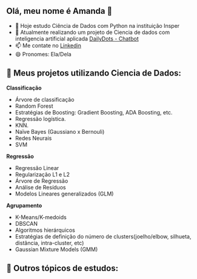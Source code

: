 ## Olá, meu nome é Amanda 👋

- 🔭 Hoje estudo Ciência de Dados com Python na instituição Insper
- 🌱 Atualmente realizando um projeto de Ciencia de dados com inteligencia artificial aplicada [DailyDots - Chatbot](https://financialanalytics-bsnlw48wfesssdqrrgngzn.streamlit.app/)
- 📫 Me contate no [Linkedin](https://www.linkedin.com/in/amandacarvalhocatelan/)
- 😄 Pronomes: Ela/Dela

 ## 🚧 Meus projetos utilizando Ciencia de Dados:
  **Classificação**
  
- Árvore de classificação
- Random Forest
- Estratégias de Boosting: Gradient Boosting, ADA Boosting, etc.
- Regressão logística.
- KNN.
- Naïve Bayes (Gaussiano x Bernouli)
- Redes Neurais
- SVM

**Regressão**

- Regressão Linear
- Regularização L1 e L2
- Árvore de Regressão
- Análise de Resíduos
- Modelos Lineares generalizados (GLM)

**Agrupamento**

- K-Means/K-medoids
- DBSCAN
- Algoritmos hierárquicos
- Estratégias de definição do número de clusters(joelho/elbow, silhueta, distância, intra-cluster, etc)
- Gaussian Mixture Models (GMM)

## 🚧 Outros tópicos de estudos:

  
